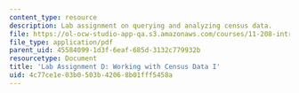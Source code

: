 ```yaml
---
content_type: resource
description: Lab assignment on querying and analyzing census data.
file: https://ol-ocw-studio-app-qa.s3.amazonaws.com/courses/11-208-introduction-to-computers-in-public-management-ii-january-iap-2002/4c77ce1e03b0503b42068b01fff5458a_assignment04.pdf
file_type: application/pdf
parent_uid: 45584099-1d3f-6eaf-685d-3132c779932b
resourcetype: Document
title: 'Lab Assignment D: Working with Census Data I'
uid: 4c77ce1e-03b0-503b-4206-8b01fff5458a
---
```

